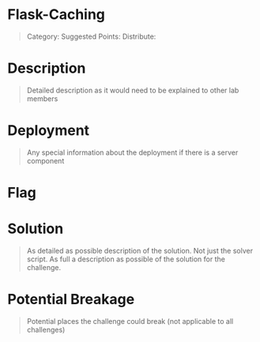 # Flask-Caching

> Category: <INSERT>
> Suggested Points: <INSERT>
> Distribute: <INSERT>

# Description
> Detailed description as it would need to be explained to other lab members

<INSERT>

# Deployment
> Any special information about the deployment if there is a server component

<INSERT>

# Flag

<INSERT>

# Solution
> As detailed as possible description of the solution. Not just the solver script. As full a description as possible of the solution for the challenge.


# Potential Breakage
> Potential places the challenge could break (not applicable to all challenges)



